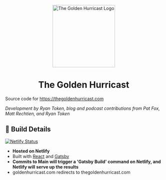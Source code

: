 <p align="center">
  <a href="https://www.thegoldenhurricast.com">
    <img alt="The Golden Hurricast Logo" src="/static/logo-300px.png" height="200" width="200" />
  </a>
</p>
<h1 align="center">
  The Golden Hurricast
</h1>

Source code for https://thegoldenhurricast.com

_Development by Ryan Token, blog and podcast contributions from Pat Fox, Matt Rechtien, and Ryan Token_

## 🚀 Build Details

[![Netlify Status](https://api.netlify.com/api/v1/badges/2ade9082-ccc8-41ed-b7ff-9964c6be1706/deploy-status)](https://app.netlify.com/sites/thegoldenhurricast/deploys)

- **Hosted on Netlify**
- Built with [React](https://reactjs.org/) and [Gatsby](https://www.gatsbyjs.com/)
- **Commits to Main will trigger a 'Gatsby Build' command on Netlify, and Netlify will serve up the results**
- goldenhurricast.com redirects to thegoldenhurricast.com
